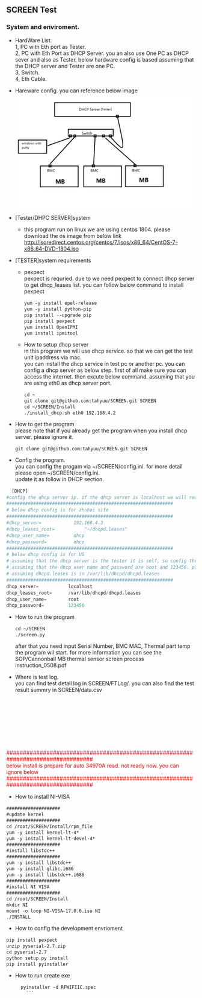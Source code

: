 ## SCREEN Test

### System and enviroment.

* HardWare List.<br>
  1, PC with Eth port as Tester.<br>
  2, PC with Eth Port as DHCP Server. you an also use One PC as DHCP sever and also as Tester. below hardware config is based assuming that the DHCP server and Tester are one PC.<br>
  3, Switch.<br>
  4, Eth Cable.<br>
  
* Hareware config. you can reference below image
![Image text](https://github.com/tahyuu/SCREEN/blob/master/SOP/HarwareConfig.png)
* [Tester/DHPC SERVER]system
  * this program run on linux
  we are using centos 1804. please download the os image from below link<br>
  http://isoredirect.centos.org/centos/7/isos/x86_64/CentOS-7-x86_64-DVD-1804.iso
* [TESTER]system requirements
  * pexpect<br>
      pexpect is requried. due to we need pexpect to connect dhcp server to get dhcp_leases list.
      you can follow below command to install pexpect
      ```
      yum -y install epel-release
      yum -y install python-pip
      pip install --upgrade pip
      pip install pexpect
      yum install OpenIPMI
      yum install ipmitool
      ```
  * How to setup dhcp server<br>
      in this program we will use dhcp service. so that we can get the test unit ipaddress via mac.<br>
    you can install the dhcp service in test pc or another pc.
      you can config a dhcp server as below step. first of all make sure you can access the internet. then excute below command.
      assuming that you are using eth0 as dhcp server port.
      ```
      cd ~
      git clone git@github.com:tahyuu/SCREEN.git SCREEN
      cd ~/SCREEN/Install
      ./install_dhcp.sh eth0 192.168.4.2
      ```
      
* How to get the program<br>
 please note that if you already get the program when you install dhcp server. please ignore it.
  ```
  git clone git@github.com:tahyuu/SCREEN.git SCREEN
  ```

* Config the program.<br>
  you can config the progam via ~/SCREEN/config.ini. for more detail please open ~/SCREEN/config.ini.<br>
  update it as follow in DHCP section.<br>
  
```python
  [DHCP]
#config the dhcp server ip. if the dhcp server is localhost we will read file from localhost.
##############################################################
# below dhcp config is for zhuhai site
##############################################################
#dhcp_server=            192.168.4.3
#dhcp_leases_root=           "~/dhcpd.leases"
#dhcp_user_name=         dhcp
#dhcp_password=          dhcp
##############################################################
# below dhcp config is for US 
# assuming that the dhcp server is the tester it is self, so config the dhcp_server to localhost.
# assuming that the dhcp user name and password are boot and 123456. please update it according
# assuming dhcpd.leases is in /var/lib/dhcpd/dhcpd.leases
##############################################################
dhcp_server=           localhost
dhcp_leases_root=      /var/lib/dhcpd/dhcpd.leases
dhcp_user_name=        root
dhcp_password=         123456
```
  
  
* How to run the program
  ```
  cd ~/SCREEN
  ./screen.py
  ```
  after that you need input Serial Number, BMC MAC, Thermal part temp<br> the program wil start. for more information you can see the SOP/Cannonball MB thermal sensor screen process instruction_0508.pdf


* Where is test log.<br>
  you can find test detail log in SCREEN/FTLog/.
  you can also find the test result summry in SCREEN/data.csv<br><br><br><br><br><br><br><br><br>
  
<font color="#FF0000">##################################################################################<br>
below install is prepare for auto 34970A read. not ready now. you can ignore below<br>
##################################################################################<br></font>
* How to install NI-VISA
```
####################
#update kernel
####################
cd /root/SCREEN/Install/rpm_file
yum -y install kernel-lt-4*
yum -y install kernel-lt-devel-4*
####################
#install libstdc++
####################
yum -y install libstdc++
yum -y install glibc.i686
yum -y install libstdc++.i686
####################
#install NI VISA
####################
cd /root/SCREEN/Install
mkdir NI
mount -o loop NI-VISA-17.0.0.iso NI
./INSTALL
```
* How to config the development envrioment
```
pip install pexpect
unzip pyserial-2.7.zip
cd pyserial-2.7
python setup.py install
pip install pyinstaller
```

* How to run create exe
  ```
    pyinstaller -d RFWIFIIC.spec
      ```
        

